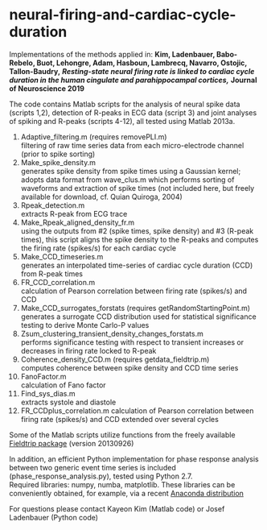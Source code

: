 # neural-firing-and-cardiac-cycle-duration
Implementations of the methods applied in: __Kim, Ladenbauer, Babo-Rebelo, Buot, Lehongre, Adam, Hasboun, Lambrecq, Navarro, Ostojic, Tallon-Baudry,__ ___Resting-state neural firing rate is linked to cardiac cycle duration in the human cingulate and parahippocampal cortices,___ __Journal of Neuroscience 2019__ <!-- [bioRxiv preprint](https://www.biorxiv.org/content/early/2018/02/07/261016) -->

The code contains Matlab scripts for the analysis of neural spike data (scripts 1,2), detection of R-peaks in ECG data (script 3) and joint analyses of spiking and R-peaks (scripts 4-12), all tested using Matlab 2013a.
1. Adaptive_filtering.m (requires removePLI.m)  
filtering of raw time series data from each micro-electrode channel (prior to spike sorting) 
2. Make_spike_density.m  
generates spike density from spike times using a Gaussian kernel; adopts data format from wave_clus.m which performs sorting of waveforms and extraction of spike times (not included here, but freely available for download, cf. Quian Quiroga, 2004)
3. Rpeak_detection.m  
extracts R-peak from ECG trace
4. Make_Rpeak_aligned_density_fr.m  
using the outputs from #2 (spike times, spike density) and #3 (R-peak times), this script aligns the spike density to the R-peaks and computes the firing rate (spikes/s) for each cardiac cycle
5. Make_CCD_timeseries.m  
generates an interpolated time-series of cardiac cycle duration (CCD) from R-peak times
6. FR_CCD_correlation.m	 
calculation of Pearson correlation between firing rate (spikes/s) and CCD
7. Make_CCD_surrogates_forstats  (requires getRandomStartingPoint.m)  
generates a surrogate CCD distribution used for statistical significance testing to derive Monte Carlo-P values
8. Zsum_clustering_transient_density_changes_forstats.m  
performs significance testing with respect to transient increases or decreases in firing rate locked to R-peak
9. Coherence_density_CCD.m (requires getdata_fieldtrip.m)  
computes coherence between spike density and CCD time series 
10. FanoFactor.m  
calculation of Fano factor
11.	Find_sys_dias.m  
extracts systole and diastole
12. FR_CCDplus_correlation.m
calculation of Pearson correlation between firing rate (spikes/s) and CCD extended over several cycles

Some of the Matlab scripts utilize functions from the freely available [Fieldtrip package](http://www.fieldtriptoolbox.org/download#download_the_fieldtrip_toolbox) (version 20130926)

In addition, an efficient Python implementation for phase response analysis between two generic event time series is included (phase_response_analysis.py), tested using Python 2.7.  
Required libraries: numpy, numba, matplotlib. 
These libraries can be conveniently obtained, for example, via a recent [Anaconda distribution](https://www.anaconda.com/download/)

For questions please contact Kayeon Kim (Matlab code) or Josef Ladenbauer (Python code)

